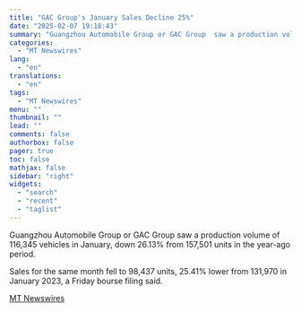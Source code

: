 ```yaml
---
title: "GAC Group's January Sales Decline 25%"
date: "2025-02-07 19:18:43"
summary: "Guangzhou Automobile Group or GAC Group  saw a production volume of 116,345 vehicles in January, down 26.13% from 157,501 units in the year-ago period. Sales for the same month fell to 98,437 units, 25.41% lower from 131,970 in January 2023, a Friday bourse filing said."
categories:
  - "MT Newswires"
lang:
  - "en"
translations:
  - "en"
tags:
  - "MT Newswires"
menu: ""
thumbnail: ""
lead: ""
comments: false
authorbox: false
pager: true
toc: false
mathjax: false
sidebar: "right"
widgets:
  - "search"
  - "recent"
  - "taglist"
---
```


Guangzhou Automobile Group or GAC Group saw a production volume of 116,345 vehicles in January, down 26.13% from 157,501 units in the year-ago period.

Sales for the same month fell to 98,437 units, 25.41% lower from 131,970 in January 2023, a Friday bourse filing said.

[MT Newswires](https://www.tradingview.com/news/mtnewswires.com:20250207:G2465129:0/)
